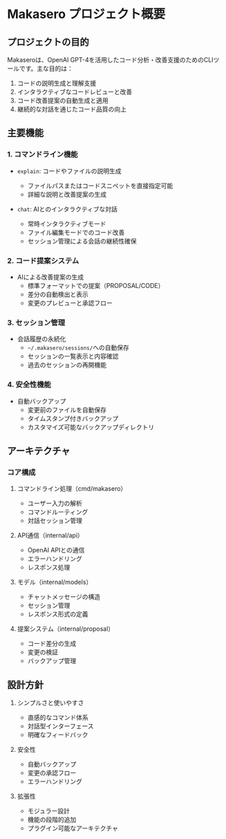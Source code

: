 # Makasero プロジェクト概要

## プロジェクトの目的

Makaseroは、OpenAI GPT-4を活用したコード分析・改善支援のためのCLIツールです。主な目的は：

1. コードの説明生成と理解支援
2. インタラクティブなコードレビューと改善
3. コード改善提案の自動生成と適用
4. 継続的な対話を通じたコード品質の向上

## 主要機能

### 1. コマンドライン機能
- `explain`: コードやファイルの説明生成
  - ファイルパスまたはコードスニペットを直接指定可能
  - 詳細な説明と改善提案の生成

- `chat`: AIとのインタラクティブな対話
  - 常時インタラクティブモード
  - ファイル編集モードでのコード改善
  - セッション管理による会話の継続性確保

### 2. コード提案システム
- AIによる改善提案の生成
  - 標準フォーマットでの提案（PROPOSAL/CODE）
  - 差分の自動検出と表示
  - 変更のプレビューと承認フロー

### 3. セッション管理
- 会話履歴の永続化
  - `~/.makasero/sessions/`への自動保存
  - セッションの一覧表示と内容確認
  - 過去のセッションの再開機能

### 4. 安全性機能
- 自動バックアップ
  - 変更前のファイルを自動保存
  - タイムスタンプ付きバックアップ
  - カスタマイズ可能なバックアップディレクトリ

## アーキテクチャ

### コア構成
1. コマンドライン処理（cmd/makasero）
   - ユーザー入力の解析
   - コマンドルーティング
   - 対話セッション管理

2. API通信（internal/api）
   - OpenAI APIとの通信
   - エラーハンドリング
   - レスポンス処理

3. モデル（internal/models）
   - チャットメッセージの構造
   - セッション管理
   - レスポンス形式の定義

4. 提案システム（internal/proposal）
   - コード差分の生成
   - 変更の検証
   - バックアップ管理

## 設計方針

1. シンプルさと使いやすさ
   - 直感的なコマンド体系
   - 対話型インターフェース
   - 明確なフィードバック

2. 安全性
   - 自動バックアップ
   - 変更の承認フロー
   - エラーハンドリング

3. 拡張性
   - モジュラー設計
   - 機能の段階的追加
   - プラグイン可能なアーキテクチャ 